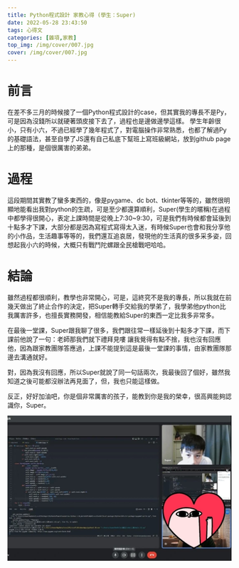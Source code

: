 ```yaml
---
title: Python程式設計 家教心得 (學生：Super)
date: 2022-05-28 23:43:50
tags: 心得文
categories: [雜項,家教]
top_img: /img/cover/007.jpg
cover: /img/cover/007.jpg
---
```

# 前言

在差不多三月的時候接了一個Python程式設計的case，但其實我的專長不是Py，可是因為沒錢所以就硬著頭皮接下去了，過程也是邊做邊學這樣。
學生年齡很小，只有小六，不過已經學了幾年程式了，對電腦操作非常熟悉，也都了解過Py的基礎語法，甚至自學了JS還有自己私底下幫班上寫班級網站，放到github page上的那種，是個很厲害的弟弟。

# 過程

這段期間其實教了蠻多東西的，像是pygame、dc bot、tkinter等等的，雖然很明顯地能看出我對python的生疏，可是至少都還算順利，Super(學生的暱稱)在過程中都學得很開心，表定上課時間是從晚上7:30~9:30，可是我們有時候都會延後到十點多才下課，大部分都是因為寫程式寫得太入迷，有時候Super也會和我分享他的小作品，生活趣事等等的，我們還互追哀居，發現他的生活真的很多采多姿，回想起我小六的時候，大概只有戰鬥陀螺跟全民槍戰吧哈哈。

# 結論

雖然過程都很順利，教學也非常開心，可是，這終究不是我的專長，所以我就在前幾天做出了終止合作的決定，把Super轉手交給我的學弟了，我學弟他python比我厲害許多，也擅長實務開發，相信能教給Super的東西一定比我多非常多。

在最後一堂課，Super跟我聊了很多，我們跟往常一樣延後到十點多才下課，而下課前他說了一句：老師那我們就下禮拜見嘍 讓我覺得有點不捨，我也沒有回應他，因為跟家教團隊答應過，上課不能提到這是最後一堂課的事情，由家教團隊那邊去溝通就好。

對，因為我沒有回應，所以Super就說了同一句話兩次，我最後回了個好，雖然我知道之後可能都沒辦法再見面了，但，我也只能這樣做。

反正，好好加油吧，你是個非常厲害的孩子，能教到你是我的榮幸，很高興能夠認識你，Super。

![](python_super/super.jpg)
